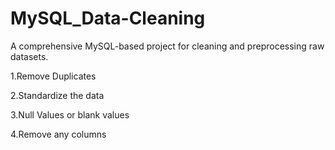 # MySQL_Data-Cleaning
A comprehensive MySQL-based project for cleaning and preprocessing raw datasets.

1.Remove Duplicates

2.Standardize the data

3.Null Values or blank values

4.Remove any columns
